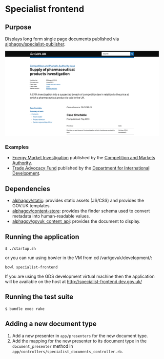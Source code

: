 # Specialist frontend

## Purpose

Displays long form single page documents published via
[alphagov/specialist-publisher].

![Specialist frontend screenshot](https://raw.githubusercontent.com/alphagov/specialist-frontend/master/docs/assets/page-screenshot.png)

[alphagov/specialist-publisher]: https://github.com/alphagov/specialist-publisher

### Examples

* [Energy Market Investigation] published by the
  [Competition and Markets Authority].
* [Trade Advocacy Fund] published by the
  [Department for International Development].

[Energy Market Investigation]: https://www.gov.uk/cma-cases/energy-market-investigation
[Competition and Markets Authority]: https://www.gov.uk/government/organisations/competition-and-markets-authority
[Trade Advocacy Fund]: https://www.gov.uk/international-development-funding/trade-advocacy-fund
[Department for International Development]: https://www.gov.uk/government/organisations/department-for-international-development

## Dependencies

* [alphagov/static]: provides static assets (JS/CSS) and provides the GOV.UK
  templates.
* [alphagov/content-store]: provides the finder schema used to convert metadata into
  human-readable values.
* [alphagov/govuk_content_api]: provides the document to display.

[alphagov/static]: https://github.com/alphagov/static
[alphagov/content-store]: https://github.com/alphagov/content-store
[alphagov/govuk_content_api]: https://github.com/alphagov/govuk_content_api

## Running the application

```
$ ./startup.sh
```

or you can run using bowler in the VM from cd /var/govuk/development/:

```
bowl specialist-frontend
```

If you are using the GDS development virtual machine then the application will
be available on the host at http://specialist-frontend.dev.gov.uk/

## Running the test suite

```
$ bundle exec rake
```

## Adding a new document type

1. Add a new presenter in `app/presenters` for the new document type.
2. Add the mapping for the new presenter to its document type in the
   `document_presenter` method in
   `app/controllers/specialist_documents_controller.rb`.
